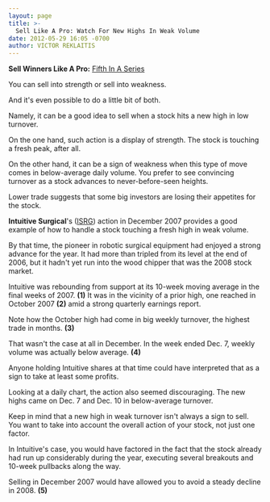 ```yaml
---
layout: page
title: >-
  Sell Like A Pro: Watch For New Highs In Weak Volume
date: 2012-05-29 16:05 -0700
author: VICTOR REKLAITIS
---
```





**Sell Winners Like A Pro:** [Fifth In A Series](http://news.investors.com/specialreport/611488/201205211612/how-to-sell-winners-like-a-pro.aspx)

  

You can sell into strength or sell into weakness.

  

And it's even possible to do a little bit of both.

  

Namely, it can be a good idea to sell when a stock hits a new high in low turnover.

  

On the one hand, such action is a display of strength. The stock is touching a fresh peak, after all.

  

On the other hand, it can be a sign of weakness when this type of move comes in below-average daily volume. You prefer to see convincing turnover as a stock advances to never-before-seen heights.

  

Lower trade suggests that some big investors are losing their appetites for the stock.

  

**Intuitive Surgical**'s ([ISRG](https://research.investors.com/quote.aspx?symbol=ISRG)) action in December 2007 provides a good example of how to handle a stock touching a fresh high in weak volume.

  

By that time, the pioneer in robotic surgical equipment had enjoyed a strong advance for the year. It had more than tripled from its level at the end of 2006, but it hadn't yet run into the wood chipper that was the 2008 stock market.

  

Intuitive was rebounding from support at its 10-week moving average in the final weeks of 2007. **(1)** It was in the vicinity of a prior high, one reached in October 2007 **(2)** amid a strong quarterly earnings report.

  

Note how the October high had come in big weekly turnover, the highest trade in months. **(3)**

  

That wasn't the case at all in December. In the week ended Dec. 7, weekly volume was actually below average. **(4)**

  

Anyone holding Intuitive shares at that time could have interpreted that as a sign to take at least some profits.

  

Looking at a daily chart, the action also seemed discouraging. The new highs came on Dec. 7 and Dec. 10 in below-average turnover.

  

Keep in mind that a new high in weak turnover isn't always a sign to sell. You want to take into account the overall action of your stock, not just one factor.

  

In Intuitive's case, you would have factored in the fact that the stock already had run up considerably during the year, executing several breakouts and 10-week pullbacks along the way.

  

Selling in December 2007 would have allowed you to avoid a steady decline in 2008. **(5)**




